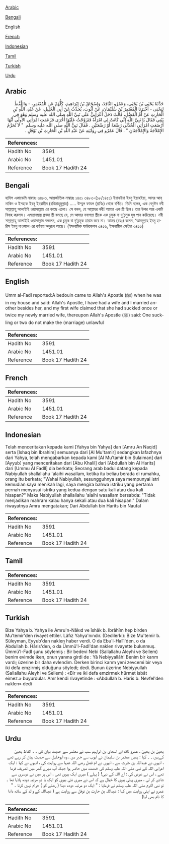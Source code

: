 [Arabic](#arabic)

[Bengali](#bengali)

[English](#english)

[French](#french)

[Indonesian](#indonesian)

[Tamil](#tamil)

[Turkish](#turkish)

[Urdu](#urdu)

## Arabic


<div dir="rtl" lang="ar" style={{fontSize:'larger',backgroundColor:'#f8f9fa',padding:20}}>
حَدَّثَنَا يَحْيَى بْنُ يَحْيَى، وَعَمْرٌو النَّاقِدُ، وَإِسْحَاقُ بْنُ إِبْرَاهِيمَ، كُلُّهُمْ عَنِ الْمُعْتَمِرِ، - وَاللَّفْظُ لِيَحْيَى - أَخْبَرَنَا الْمُعْتَمِرُ بْنُ سُلَيْمَانَ، عَنْ أَيُّوبَ، يُحَدِّثُ عَنْ أَبِي الْخَلِيلِ، عَنْ عَبْدِ، اللَّهِ بْنِ الْحَارِثِ عَنْ أُمِّ الْفَضْلِ، قَالَتْ دَخَلَ أَعْرَابِيٌّ عَلَى نَبِيِّ اللَّهِ صلى الله عليه وسلم وَهُوَ فِي بَيْتِي فَقَالَ يَا نَبِيَّ اللَّهِ إِنِّي كَانَتْ لِي امْرَأَةٌ فَتَزَوَّجْتُ عَلَيْهَا أُخْرَى فَزَعَمَتِ امْرَأَتِي الأُولَى أَنَّهَا أَرْضَعَتِ امْرَأَتِي الْحُدْثَى رَضْعَةً أَوْ رَضْعَتَيْنِ ‏.‏ فَقَالَ نَبِيُّ اللَّهِ صلى الله عليه وسلم ‏ "‏ لاَ تُحَرِّمُ الإِمْلاَجَةُ وَالإِمْلاَجَتَانِ ‏"‏ ‏.‏ قَالَ عَمْرٌو فِي رِوَايَتِهِ عَنْ عَبْدِ اللَّهِ بْنِ الْحَارِثِ بْنِ نَوْفَلٍ ‏.‏
</div>
<div style={{backgroundColor:'#f8f9fa',padding:20, marginBottom: 10}}><table> <thead> <tr> <th>References:</th> <th></th> </tr> </thead> <tbody><tr><td>Hadith No</td><td>3591</td></tr><tr><td>Arabic No</td><td>1451.01</td></tr><tr><td>Reference</td><td>Book 17 Hadith 24</td></tr></tbody></table></div>

## Bengali


<div dir="ltr" lang="bn" style={{fontSize:'larger',backgroundColor:'#f8f9fa',padding:20}}>
হাদিস একাডেমি নাম্বারঃ ৩৪৮৩, আন্তর্জাতিক নাম্বারঃ ১৪৫১ ৩৪৮৩-(১৮/১৪৫১) ইয়াহইয়া ইবনু ইয়াহইয়া, আমর আন্‌ নাকিদ ও ইসহাক ইবনু ইবরাহীম (রহিমাহুমুল্লাহ) ..... উম্মুল ফাযল (রাযিঃ) থেকে বর্ণিত। তিনি বলেন, এক বেদুঈন নবী সাল্লাল্লাহু আলাইহি ওয়াসাল্লাম এর কাছে এলো। সে বলল, হে আল্লাহর নবী! আমার এক স্ত্রী ছিল। তার উপর আর একটি বিবাহ করলাম। এমতাবস্থায় প্রথমা স্ত্রী বলছে যে, সে আমার নবাগতা স্ত্রীকে এক চুমুক বা দু’চুমুক দুধ পান করিয়েছে। নবী সাল্লাল্লাহু আলাইহি ওয়াসাল্লাম বললেন, এক চুমুক বা দু’চুমুক হারাম করে না। আমর (রহঃ) বলেন, ‘আবদুল্লাহ ইবনু হারিস ইবনু নাওফাল এর বর্ণনায় অনুরূপ আছে। (ইসলামিক ফাউন্ডেশন ৩৪৫৬, ইসলামীক সেন্টার ৩৪৫৫)
</div>
<div style={{backgroundColor:'#f8f9fa',padding:20, marginBottom: 10}}><table> <thead> <tr> <th>References:</th> <th></th> </tr> </thead> <tbody><tr><td>Hadith No</td><td>3591</td></tr><tr><td>Arabic No</td><td>1451.01</td></tr><tr><td>Reference</td><td>Book 17 Hadith 24</td></tr></tbody></table></div>

## English


<div dir="ltr" lang="en" style={{fontSize:'larger',backgroundColor:'#f8f9fa',padding:20}}>
Umm al-Fadl reported:A bedouin came to Allah's Apostle (ﷺ) when he was in my house and said: Allah's Apostle, I have had a wife and I married another besides her, and my first wife claimed that she had suckled once or twice my newly married wife, thereupon Allah's Apostle (ﷺ) said: One suckling or two do not make the (marriage) unlawful
</div>
<div style={{backgroundColor:'#f8f9fa',padding:20, marginBottom: 10}}><table> <thead> <tr> <th>References:</th> <th></th> </tr> </thead> <tbody><tr><td>Hadith No</td><td>3591</td></tr><tr><td>Arabic No</td><td>1451.01</td></tr><tr><td>Reference</td><td>Book 17 Hadith 24</td></tr></tbody></table></div>

## French


<div dir="ltr" lang="fr" style={{fontSize:'larger',backgroundColor:'#f8f9fa',padding:20}}>

</div>
<div style={{backgroundColor:'#f8f9fa',padding:20, marginBottom: 10}}><table> <thead> <tr> <th>References:</th> <th></th> </tr> </thead> <tbody><tr><td>Hadith No</td><td>3591</td></tr><tr><td>Arabic No</td><td>1451.01</td></tr><tr><td>Reference</td><td>Book 17 Hadith 24</td></tr></tbody></table></div>

## Indonesian


<div dir="ltr" lang="id" style={{fontSize:'larger',backgroundColor:'#f8f9fa',padding:20}}>
Telah menceritakan kepada kami [Yahya bin Yahya] dan [Amru An Naqid] serta [Ishaq bin Ibrahim] semuanya dari [Al Mu'tamir] sedangkan lafazhnya dari Yahya, telah mengabarkan kepada kami [Al Mu'tamir bin Sulaiman] dari [Ayyub] yang menceritakan dari [Abu Khalil] dari [Abdullah bin Al Harits] dari [Ummu Al Fadll] dia berkata; Seorang arab badui datang kepada Nabiyullah shallallahu 'alaihi wasallam, ketika itu beliau berada di rumahku, orang itu berkata; "Wahai Nabiyullah, sesungguhnya saya mempunyai istri kemudian saya menikah lagi, saya mengira bahwa istriku yang pertama pernah menyusui istriku yang kedua dengan satu kali atau dua kali hisapan?" Maka Nabiyullah shallallahu 'alaihi wasallam bersabda: "Tidak menjadikan mahram kalau hanya sekali atau dua kali hisapan." Dalam riwayatnya Amru mengatakan; Dari Abdullah bin Harits bin Naufal
</div>
<div style={{backgroundColor:'#f8f9fa',padding:20, marginBottom: 10}}><table> <thead> <tr> <th>References:</th> <th></th> </tr> </thead> <tbody><tr><td>Hadith No</td><td>3591</td></tr><tr><td>Arabic No</td><td>1451.01</td></tr><tr><td>Reference</td><td>Book 17 Hadith 24</td></tr></tbody></table></div>

## Tamil


<div dir="ltr" lang="ta" style={{fontSize:'larger',backgroundColor:'#f8f9fa',padding:20}}>

</div>
<div style={{backgroundColor:'#f8f9fa',padding:20, marginBottom: 10}}><table> <thead> <tr> <th>References:</th> <th></th> </tr> </thead> <tbody><tr><td>Hadith No</td><td>3591</td></tr><tr><td>Arabic No</td><td>1451.01</td></tr><tr><td>Reference</td><td>Book 17 Hadith 24</td></tr></tbody></table></div>

## Turkish


<div dir="ltr" lang="tr" style={{fontSize:'larger',backgroundColor:'#f8f9fa',padding:20}}>
Bize Yahya b. Yahya ile Amru'n-Nâkıd ve îshâk b. Ibrâhîm hep birden Mu'temir'den rivayet ettiler. Lâfız Yahya'nındır. (Dedilerki): Bize Mu'temir b. Süleyman, Eyyub'dan naklen haber verdi. O da Ebu'l-Halîl'den, o da Abdullah b. Hâris'den, o da Ümmü'l-Fadl'dan naklen rivayette bulunmuş. Ümmü'l-Fadl şunu söylemiş : Bir bedevi Nebi (Sallallahu Aleyhi ve Sellem) benim evimde iken, onun yanına girdi de : Yâ Nebiyyallâh! Benim bir karım vardı; üzerine bir daha evlendim. Derken birinci karım yeni zevcemi bir veya iki defa emzirmiş olduğunu söyledi; dedi. Bunun üzerine Nebiyyullah (Sallallahu Aleyhi ve Sellem) : «Bir ve iki defa emzirmek hürmet isbât eimez.» buyurdular. Amr kendi rivayetinde : «Abdullah b. Haris b. Nevfel'den naklen» dedi
</div>
<div style={{backgroundColor:'#f8f9fa',padding:20, marginBottom: 10}}><table> <thead> <tr> <th>References:</th> <th></th> </tr> </thead> <tbody><tr><td>Hadith No</td><td>3591</td></tr><tr><td>Arabic No</td><td>1451.01</td></tr><tr><td>Reference</td><td>Book 17 Hadith 24</td></tr></tbody></table></div>

## Urdu


<div dir="rtl" lang="ur" style={{fontSize:'larger',backgroundColor:'#f8f9fa',padding:20}}>
یحییٰ بن یحییٰ ، عمرو ناقد اور اسحاق بن ابراہیم سب نے معتمر سے حدیث بیان کی ۔ ۔ الفاظ یحییٰ کےہیں ۔ ۔ کہا : ہمیں معتمر بن سلیمان نے ایوب سے خبر دی ، وہ ابوخلیل سے حدیث بیان کر رہے تھے ، انہوں نے عبداللہ بن حارث سے ، انہوں نے ام فضل رضی اللہ عنہا سے روایت کی ، انہوں نے کہا : ایک اعرابی اللہ کے نبی صلی اللہ علیہ وسلم کی خدمت میں حاضر ہوا جبکہ آپ میرے گھر میں تشریف فرما تھے ، اس نے عرض کی : اے اللہ کے نبی! ( پہلے ) میری ایک بیوی تھی ، اس پر میں نے دوسری سے شادی کر لی ، میری پہلی بیوی کا خیال ہے کہ اس نے میری نئی بیوی کو ایک یا دو مرتبہ دودھ پلایا تھا ۔ تو نبی اکرم صلی اللہ علیہ وسلم نے فرمایا : " ایک دو مرتبہ دودھ دینا ( رشتے کو ) حرام نہیں کرتا ۔ " عمرو نے اپنی روایت میں کہا : عبداللہ بن حارث بن نوفل سے روایت ہے ( عبداللہ کے والد کے ساتھ دادا کا نام بھی لیا)
</div>
<div style={{backgroundColor:'#f8f9fa',padding:20, marginBottom: 10}}><table> <thead> <tr> <th>References:</th> <th></th> </tr> </thead> <tbody><tr><td>Hadith No</td><td>3591</td></tr><tr><td>Arabic No</td><td>1451.01</td></tr><tr><td>Reference</td><td>Book 17 Hadith 24</td></tr></tbody></table></div>